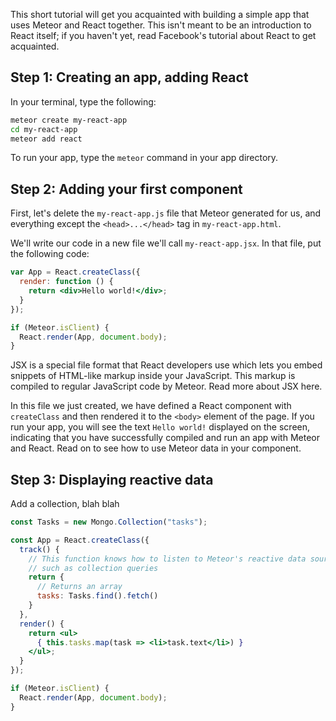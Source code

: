 This short tutorial will get you acquainted with building a simple app that uses Meteor and React together. This isn't meant to be an introduction to React itself; if you haven't yet, read Facebook's tutorial about React to get acquainted.

## Step 1: Creating an app, adding React

In your terminal, type the following:

```sh
meteor create my-react-app
cd my-react-app
meteor add react
```

To run your app, type the `meteor` command in your app directory.

## Step 2: Adding your first component

First, let's delete the `my-react-app.js` file that Meteor generated for us, and everything except the `<head>...</head>` tag in `my-react-app.html`.

We'll write our code in a new file we'll call `my-react-app.jsx`. In that file, put the following code:

```jsx
var App = React.createClass({
  render: function () {
    return <div>Hello world!</div>;
  }
});

if (Meteor.isClient) {
  React.render(App, document.body);
}
```

JSX is a special file format that React developers use which lets you embed snippets of HTML-like markup inside your JavaScript. This markup is compiled to regular JavaScript code by Meteor. Read more about JSX here.

In this file we just created, we have defined a React component with `createClass` and then rendered it to the `<body>` element of the page. If you run your app, you will see the text `Hello world!` displayed on the screen, indicating that you have successfully compiled and run an app with Meteor and React. Read on to see how to use Meteor data in your component.

## Step 3: Displaying reactive data

Add a collection, blah blah

```jsx
const Tasks = new Mongo.Collection("tasks");

const App = React.createClass({
  track() {
    // This function knows how to listen to Meteor's reactive data sources,
    // such as collection queries
    return {
      // Returns an array
      tasks: Tasks.find().fetch()
    }
  },
  render() {
    return <ul>
      { this.tasks.map(task => <li>task.text</li>) }
    </ul>;
  }
});

if (Meteor.isClient) {
  React.render(App, document.body);
}
```
